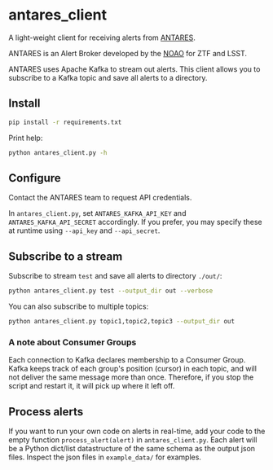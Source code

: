 # antares_client
A light-weight client for receiving alerts from [ANTARES](http://antares.noao.edu).

ANTARES is an Alert Broker developed by the [NOAO](http://noao.edu) for ZTF and LSST.

ANTARES uses Apache Kafka to stream out alerts. This client allows you to subscribe to a Kafka topic and save all alerts to a directory.

## Install

```bash
pip install -r requirements.txt
```

Print help:

```bash
python antares_client.py -h
```

## Configure

Contact the ANTARES team to request API credentials.

In `antares_client.py`, set `ANTARES_KAFKA_API_KEY` and `ANTARES_KAFKA_API_SECRET` accordingly. If you prefer, you may specify these at runtime using `--api_key` and `--api_secret`.

## Subscribe to a stream

Subscribe to stream `test` and save all alerts to directory `./out/`:

```bash
python antares_client.py test --output_dir out --verbose
```

You can also subscribe to multiple topics:

```bash
python antares_client.py topic1,topic2,topic3 --output_dir out
```

### A note about Consumer Groups

Each connection to Kafka declares membership to a Consumer Group. Kafka keeps track of each group's position (cursor) in each topic, and will not deliver the same message more than once. Therefore, if you stop the script and restart it, it will pick up where it left off.

## Process alerts

If you want to run your own code on alerts in real-time, add your code to the empty function `process_alert(alert)` in `antares_client.py`. Each alert will be a Python dict/list datastructure of the same schema as the output json files. Inspect the json files in `example_data/` for examples.
